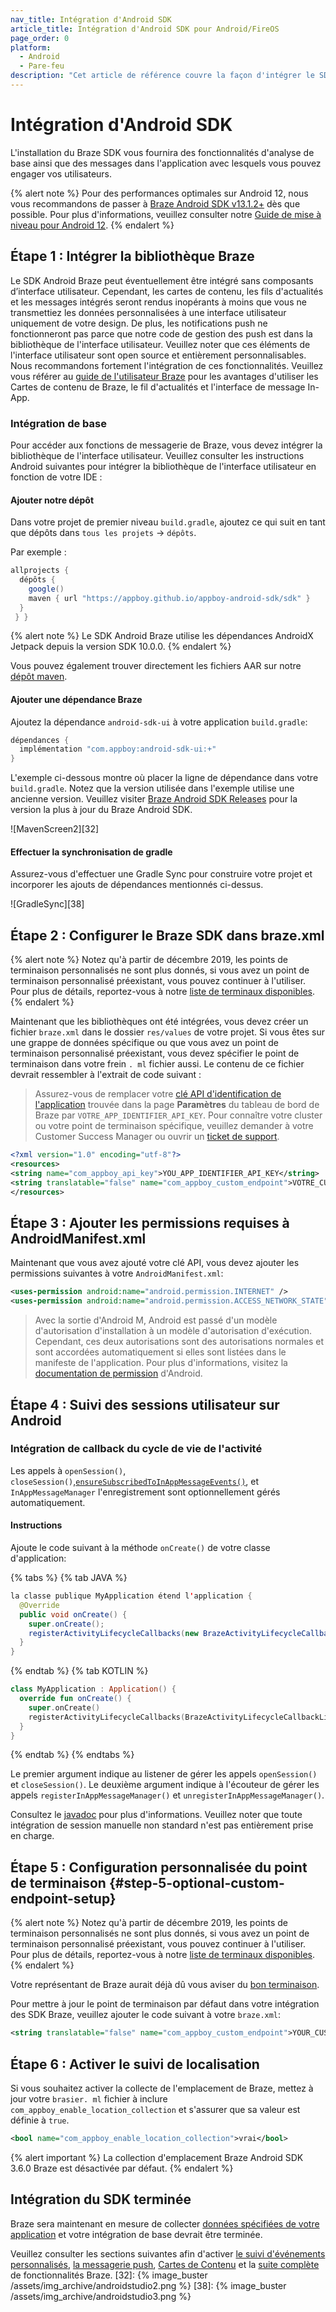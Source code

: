 ```yaml
---
nav_title: Intégration d'Android SDK
article_title: Intégration d'Android SDK pour Android/FireOS
page_order: 0
platform:
  - Android
  - Pare-feu
description: "Cet article de référence couvre la façon d'intégrer le SDK Android dans votre application Android."
---
```


# Intégration d'Android SDK

L'installation du Braze SDK vous fournira des fonctionnalités d'analyse de base ainsi que des messages dans l'application avec lesquels vous pouvez engager vos utilisateurs.

{% alert note %}
Pour des performances optimales sur Android 12, nous vous recommandons de passer à [Braze Android SDK v13.1.2+](https://github.com/Appboy/appboy-android-sdk/blob/master/CHANGELOG.md#1312) dès que possible. Pour plus d'informations, veuillez consulter notre [Guide de mise à niveau pour Android 12](https://www.braze.com/docs/developer_guide/platform_integration_guides/android/android_12/).
{% endalert %}

## Étape 1 : Intégrer la bibliothèque Braze

Le SDK Android Braze peut éventuellement être intégré sans composants d’interface utilisateur. Cependant, les cartes de contenu, les fils d'actualités et les messages intégrés seront rendus inopérants à moins que vous ne transmettiez les données personnalisées à une interface utilisateur uniquement de votre design. De plus, les notifications push ne fonctionneront pas parce que notre code de gestion des push est dans la bibliothèque de l'interface utilisateur. Veuillez noter que ces éléments de l'interface utilisateur sont open source et entièrement personnalisables. Nous recommandons fortement l'intégration de ces fonctionnalités. Veuillez vous référer au [guide de l'utilisateur Braze][2] pour les avantages d'utiliser les Cartes de contenu de Braze, le fil d'actualités et l'interface de message In-App.

### Intégration de base

Pour accéder aux fonctions de messagerie de Braze, vous devez intégrer la bibliothèque de l'interface utilisateur. Veuillez consulter les instructions Android suivantes pour intégrer la bibliothèque de l'interface utilisateur en fonction de votre IDE :

#### Ajouter notre dépôt

Dans votre projet de premier niveau `build.gradle`, ajoutez ce qui suit en tant que dépôts dans `tous les projets` -> `dépôts`.

Par exemple :

```gradle
allprojects {
  dépôts {
    google()
    maven { url "https://appboy.github.io/appboy-android-sdk/sdk" }
  }
 } }
```

{% alert note %}
Le SDK Android Braze utilise les dépendances AndroidX Jetpack depuis la version SDK 10.0.0.
{% endalert %}

Vous pouvez également trouver directement les fichiers AAR sur notre [dépôt maven][71].

#### Ajouter une dépendance Braze

Ajoutez la dépendance `android-sdk-ui` à votre application `build.gradle`:

```gradle
dépendances {
  implémentation "com.appboy:android-sdk-ui:+"
}
```

L'exemple ci-dessous montre où placer la ligne de dépendance dans votre `build.gradle`. Notez que la version utilisée dans l'exemple utilise une ancienne version. Veuillez visiter [Braze Android SDK Releases][60] pour la version la plus à jour du Braze Android SDK.

!\[MavenScreen2\]\[32\]

#### Effectuer la synchronisation de gradle

Assurez-vous d'effectuer une Gradle Sync pour construire votre projet et incorporer les ajouts de dépendances mentionnés ci-dessus.

!\[GradleSync\]\[38\]

## Étape 2 : Configurer le Braze SDK dans braze.xml

{% alert note %}
Notez qu'à partir de décembre 2019, les points de terminaison personnalisés ne sont plus donnés, si vous avez un point de terminaison personnalisé préexistant, vous pouvez continuer à l'utiliser. Pour plus de détails, reportez-vous à notre <a href="{{site.baseurl}}/api/basics/#endpoints">liste de terminaux disponibles</a>.
{% endalert %}

Maintenant que les bibliothèques ont été intégrées, vous devez créer un fichier `braze.xml` dans le dossier `res/values` de votre projet. Si vous êtes sur une grappe de données spécifique ou que vous avez un point de terminaison personnalisé préexistant, vous devez spécifier le point de terminaison dans votre frein `. ml` fichier aussi. Le contenu de ce fichier devrait ressembler à l'extrait de code suivant :

> Assurez-vous de remplacer votre [clé API d'identification de l'application]({{site.baseurl}}/api/api_key/#the-app-identifier-api-key) trouvée dans la page  **Paramètres** du tableau de bord de Braze par `VOTRE_APP_IDENTIFIER_API_KEY`. Pour connaître votre cluster ou votre point de terminaison spécifique, veuillez demander à votre Customer Success Manager ou ouvrir un [ticket de support][support].

```xml
<?xml version="1.0" encoding="utf-8"?>
<resources>
<string name="com_appboy_api_key">YOU_APP_IDENTIFIER_API_KEY</string>
<string translatable="false" name="com_appboy_custom_endpoint">VOTRE_CUSTOM_ENDPOINT_OR_CLUSTER</string>
</resources>
```

## Étape 3 : Ajouter les permissions requises à AndroidManifest.xml
Maintenant que vous avez ajouté votre clé API, vous devez ajouter les permissions suivantes à votre `AndroidManifest.xml`:

```xml
<uses-permission android:name="android.permission.INTERNET" />
<uses-permission android:name="android.permission.ACCESS_NETWORK_STATE" />
```

> Avec la sortie d'Android M, Android est passé d'un modèle d'autorisation d'installation à un modèle d'autorisation d'exécution. Cependant, ces deux autorisations sont des autorisations normales et sont accordées automatiquement si elles sont listées dans le manifeste de l'application. Pour plus d'informations, visitez la [documentation de permission][46] d'Android.

## Étape 4 : Suivi des sessions utilisateur sur Android

### Intégration de callback du cycle de vie de l'activité

Les appels à `openSession()`, `closeSession()`,[`ensureSubscribedToInAppMessageEvents()`][64], et `InAppMessageManager` l'enregistrement sont optionnellement gérés automatiquement.

#### Instructions
Ajoute le code suivant à la méthode `onCreate()` de votre classe d'application:

{% tabs %}
{% tab JAVA %}

```java
la classe publique MyApplication étend l'application {
  @Override
  public void onCreate() {
    super.onCreate();
    registerActivityLifecycleCallbacks(new BrazeActivityLifecycleCallbackListener(sessionHandlingEnabled, inAppMessagingRegistrationEnabled));
  }
}
```

{% endtab %}
{% tab KOTLIN %}

```kotlin
class MyApplication : Application() {
  override fun onCreate() {
    super.onCreate()
    registerActivityLifecycleCallbacks(BrazeActivityLifecycleCallbackListener(sessionHandlingEnabled, inAppMessagingRegistrationEnabled))
  }
}
```

{% endtab %}
{% endtabs %}

Le premier argument indique au listener de gérer les appels `openSession()` et `closeSession()`. Le deuxième argument indique à l'écouteur de gérer les appels `registerInAppMessageManager()` et `unregisterInAppMessageManager()`.

Consultez le [javadoc][63] pour plus d'informations. Veuillez noter que toute intégration de session manuelle non standard n'est pas entièrement prise en charge.

## Étape 5 : Configuration personnalisée du point de terminaison {#step-5-optional-custom-endpoint-setup}

{% alert note %}
Notez qu'à partir de décembre 2019, les points de terminaison personnalisés ne sont plus donnés, si vous avez un point de terminaison personnalisé préexistant, vous pouvez continuer à l'utiliser. Pour plus de détails, reportez-vous à notre <a href="{{site.baseurl}}/api/basics/#endpoints">liste de terminaux disponibles</a>.
{% endalert %}

Votre représentant de Braze aurait déjà dû vous aviser du [bon terminaison]({{site.baseurl}}/user_guide/administrative/access_braze/sdk_endpoints/).

Pour mettre à jour le point de terminaison par défaut dans votre intégration des SDK Braze, veuillez ajouter le code suivant à votre `braze.xml`:

```xml
<string translatable="false" name="com_appboy_custom_endpoint">YOUR_CUSTOM_ENDPOINT_OR_CLUSTER</string>
```

## Étape 6 : Activer le suivi de localisation

Si vous souhaitez activer la collecte de l'emplacement de Braze, mettez à jour votre `brasier. ml` fichier à inclure `com_appboy_enable_location_collection` et s'assurer que sa valeur est définie à `true`.

```xml
<bool name="com_appboy_enable_location_collection">vrai</bool>
```

{% alert important %}
La collection d'emplacement Braze Android SDK 3.6.0 Braze est désactivée par défaut.
{% endalert %}

## Intégration du SDK terminée

Braze sera maintenant en mesure de collecter [données spécifiées de votre application]({{site.baseurl}}/user_guide/data_and_analytics/user_data_collection/) et votre intégration de base devrait être terminée.

Veuillez consulter les sections suivantes afin d'activer [le suivi d'événements personnalisés]({{site.baseurl}}/developer_guide/platform_integration_guides/android/analytics/tracking_custom_events/#tracking-custom-events), [la messagerie push]({{site.baseurl}}/developer_guide/platform_integration_guides/android/push_notifications/integration/standard_integration/), [Cartes de Contenu]({{site.baseurl}}/developer_guide/platform_integration_guides/android/content_cards/overview/) et la [suite complète]({{site.baseurl}}/developer_guide/platform_integration_guides/android/initial_sdk_setup/android_sdk_integration/) de fonctionnalités Braze.
[32]: {% image_buster /assets/img_archive/androidstudio2.png %} [38]: {% image_buster /assets/img_archive/androidstudio3.png %}

[2]: {{site.baseurl}}/user_guide/introduction/
[46]: https://developer.android.com/training/permissions/index.html
[60]: https://github.com/Appboy/appboy-android-sdk/releases
[63]: https://appboy.github.io/appboy-android-sdk/javadocs/com/braze/BrazeActivityLifecycleCallbackListener.html#BrazeActivityLifecycleCallbackListener-boolean-boolean-
[64]: https://appboy.github.io/appboy-android-sdk/javadocs/com/braze/ui/inappmessage/BrazeInAppMessageManager.html#ensureSubscribedToInAppMessageEvents-android.content.Context-
[support]: {{site.baseurl}}/braze_support/
[71]: https://appboy.github.io/appboy-android-sdk/sdk/com/braze
